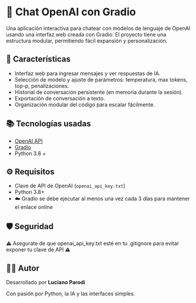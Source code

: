 # 🤖 Chat OpenAI con Gradio

Una aplicación interactiva para chatear con modelos de lenguaje de OpenAI usando una interfaz web creada con Gradio. 
El proyecto tiene una estructura modular, permitiendo fácil expansión y personalización.


## 🚀 Características

- Interfaz web para ingresar mensajes y ver respuestas de IA.
- Selección de modelo y ajuste de parámetros: temperatura, max tokens, top-p, penalizaciones.
- Historial de conversación persistente (en memoria durante la sesión).
- Exportación de conversación a texto.
- Organización modular del código para escalar fácilmente.


## 📚 Tecnologías usadas

- [OpenAI API](https://platform.openai.com/)
- [Gradio](https://www.gradio.app/)
- Python 3.8 +


## ⚙️ Requisitos

- Clave de API de OpenAI (`openai_api_key.txt`)
- Python 3.8+
- ☁️ Gradio se debe ejecutar al menos una vez cada 3 días para mantener el enlace online

## 🛡️ Seguridad
⚠️ Asegurate de que openai_api_key.txt esté en tu .gitignore para evitar exponer tu clave de API ⚠️

## 👨‍💻 Autor
Desarrollado por **Luciano Parodi**

Con pasión por Python, la IA y las interfaces simples.
